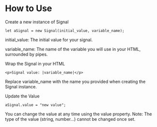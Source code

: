 # How to Use

Create a new instance of Signal

    let aSignal = new Signal(initial_value, variable_name);

initial_value: The initial value for your signal.

variable_name: The name of the variable you will use in your HTML, surrounded by pipes.

Wrap the Signal in your HTML

    <p>Signal value: |variable_name|</p>

Replace variable_name with the name you provided when creating the Signal instance.

Update the Value

    aSignal.value = "new value";

You can change the value at any time using the value property.
Note: The type of the value (string, number...) cannot be changed once set.
